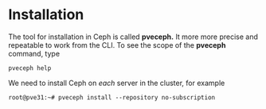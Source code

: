 # Installation

The tool for installation in Ceph is called **pveceph.** It more more precise and repeatable to work from the CLI. To see the scope of the **pveceph** command, type

```
pveceph help
```

We need to install Ceph on _each_ server in the cluster, for example

```
root@pve31:~# pveceph install --repository no-subscription
```

##
